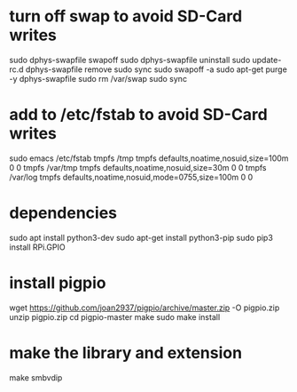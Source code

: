 # turn off swap to avoid SD-Card writes
sudo dphys-swapfile swapoff
sudo dphys-swapfile uninstall
sudo update-rc.d dphys-swapfile remove
sudo sync
sudo swapoff -a
sudo apt-get purge -y dphys-swapfile
sudo rm /var/swap
sudo sync

# add to /etc/fstab to avoid SD-Card writes
sudo emacs /etc/fstab
  tmpfs    /tmp            tmpfs    defaults,noatime,nosuid,size=100m    0 0
  tmpfs    /var/tmp        tmpfs    defaults,noatime,nosuid,size=30m    0 0
  tmpfs    /var/log        tmpfs    defaults,noatime,nosuid,mode=0755,size=100m    0 0

# dependencies
sudo apt install python3-dev
sudo apt-get install python3-pip
sudo pip3 install RPi.GPIO

# install pigpio
wget https://github.com/joan2937/pigpio/archive/master.zip -O pigpio.zip
unzip pigpio.zip
cd pigpio-master
make
sudo make install

# make the library and extension
make smbvdip
